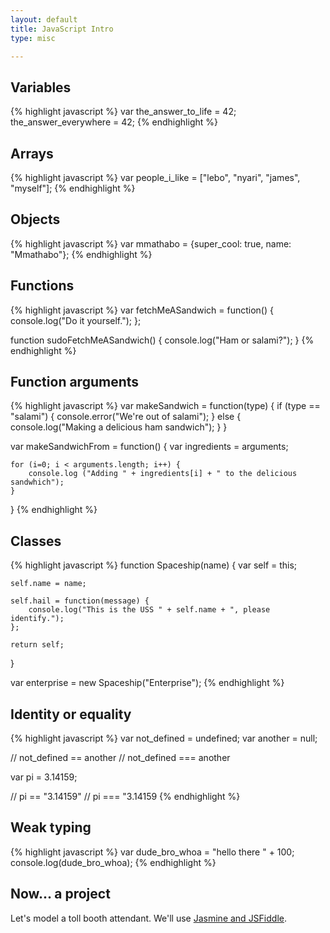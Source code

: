```yaml
---
layout: default
title: JavaScript Intro
type: misc

---
```


## Variables

<script>
var the_answer_to_life = 42;
the_answer_everywhere = 42;
</script>

{% highlight javascript %}
var the_answer_to_life = 42;
the_answer_everywhere = 42;
{% endhighlight %}

## Arrays

<script>
var people_i_like = ["lebo", "nyari", "james", "myself"];
</script>

{% highlight javascript %}
var people_i_like = ["lebo", "nyari", "james", "myself"];
{% endhighlight %}

## Objects

<script>
var mmathabo = {super_cool: true, name: "Mmathabo"};
</script>

{% highlight javascript %}
var mmathabo = {super_cool: true, name: "Mmathabo"};
{% endhighlight %}

## Functions

<script>
var fetchMeASandwich = function() {
    console.log("Do it yourself.");
};

function sudoFetchMeASandwich() {
    console.log("Ham or salami?");
}
</script>

{% highlight javascript %}
var fetchMeASandwich = function() {
    console.log("Do it yourself.");
};

function sudoFetchMeASandwich() {
    console.log("Ham or salami?");
}
{% endhighlight %}

## Function arguments

<script>
var makeSandwich = function(type) {
    if (type == "salami") {
        console.error("We're out of salami");
    } else {
        console.log("Making a delicious ham sandwich");
    }
}

var makeSandwichFrom = function() {
    var ingredients = arguments;

    for (i=0; i < arguments.length; i++) {
        console.log ("Adding " + ingredients[i] + " to the delicious sandwhich");
    }
}
</script>

{% highlight javascript %}
var makeSandwich = function(type) {
    if (type == "salami") {
        console.error("We're out of salami");
    } else {
        console.log("Making a delicious ham sandwich");
    }
}

var makeSandwichFrom = function() {
    var ingredients = arguments;

    for (i=0; i < arguments.length; i++) {
        console.log ("Adding " + ingredients[i] + " to the delicious sandwhich");
    }
}
{% endhighlight %}

## Classes

<script>
function Spaceship(name) {
    var self = this;

    self.name = name;

    self.hail = function(message) {
        console.log("This is the USS " + self.name + ", please identify.");
    };

    return self;
}

var enterprise = new Spaceship("Enterprise");
</script>

{% highlight javascript %}
function Spaceship(name) {
    var self = this;

    self.name = name;

    self.hail = function(message) {
        console.log("This is the USS " + self.name + ", please identify.");
    };

    return self;
}

var enterprise = new Spaceship("Enterprise");
{% endhighlight %}

## Identity or equality

<script>
var not_defined = undefined;
var another = null;

// not_defined == another
// not_defined === another

var pi = 3.14159;

// pi == "3.14159"
// pi === "3.14159
</script>

{% highlight javascript %}
var not_defined = undefined;
var another = null;

// not_defined == another
// not_defined === another

var pi = 3.14159;

// pi == "3.14159"
// pi === "3.14159
{% endhighlight %}

## Weak typing

<script>
var dude_bro_whoa = "hello there " + 100;
console.log(dude_bro_whoa);
</script>

{% highlight javascript %}
var dude_bro_whoa = "hello there " + 100;
console.log(dude_bro_whoa);
{% endhighlight %}

## Now... a project

Let's model a toll booth attendant. We'll use [Jasmine and
JSFiddle](http://jsfiddle.net/samfoo/q7zAa/).
